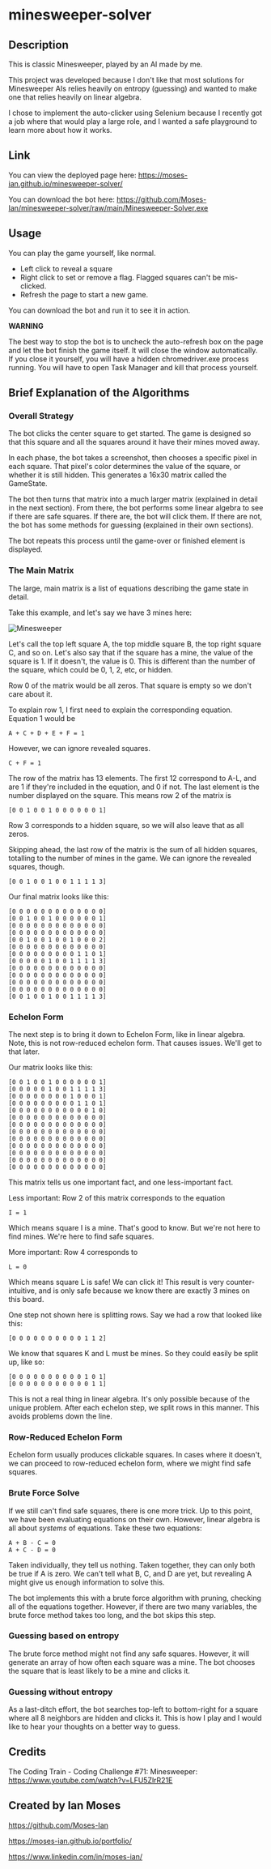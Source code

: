 # minesweeper-solver

## Description

This is classic Minesweeper, played by an AI made by me.

This project was developed because I don't like that most solutions for Minesweeper AIs relies heavily on entropy (guessing) and wanted to make one that relies heavily on linear algebra.

I chose to implement the auto-clicker using Selenium because I recently got a job where that would play a large role, and I wanted a safe playground to learn more about how it works.

## Link

You can view the deployed page here:
https://moses-ian.github.io/minesweeper-solver/

You can download the bot here:
https://github.com/Moses-Ian/minesweeper-solver/raw/main/Minesweeper-Solver.exe

## Usage

You can play the game yourself, like normal.
- Left click to reveal a square
- Right click to set or remove a flag. Flagged squares can't be mis-clicked.
- Refresh the page to start a new game.

You can download the bot and run it to see it in action.

**WARNING**

The best way to stop the bot is to uncheck the auto-refresh box on the page and let the bot finish the game itself. It will close the window automatically. If you close it yourself, you will have a hidden chromedriver.exe process running. You will have to open Task Manager and kill that process yourself.

## Brief Explanation of the Algorithms

### Overall Strategy

The bot clicks the center square to get started. The game is designed so that this square and all the squares around it have their mines moved away.

In each phase, the bot takes a screenshot, then chooses a specific pixel in each square. That pixel's color determines the value of the square, or whether it is still hidden. This generates a 16x30 matrix called the GameState.

The bot then turns that matrix into a much larger matrix (explained in detail in the next section). From there, the bot performs some linear algebra to see if there are safe squares. If there are, the bot will click them. If there are not, the bot has some methods for guessing (explained in their own sections).

The bot repeats this process until the game-over or finished element is displayed.

### The Main Matrix

The large, main matrix is a list of equations describing the game state in detail. 

Take this example, and let's say we have 3 mines here:

![Minesweeper](./images/image1.png)

Let's call the top left square A, the top middle square B, the top right square C, and so on. Let's also say that if the square has a mine, the value of the square is 1. If it doesn't, the value is 0. This is different than the number of the square, which could be 0, 1, 2, etc, or hidden.

Row 0 of the matrix would be all zeros. That square is empty so we don't care about it.

To explain row 1, I first need to explain the corresponding equation. Equation 1 would be

`A + C + D + E + F = 1`

However, we can ignore revealed squares.

`C + F = 1`

The row of the matrix has 13 elements. The first 12 correspond to A-L, and are 1 if they're included in the equation, and 0 if not. The last element is the number displayed on the square. This means row 2 of the matrix is

`[0 0 1 0 0 1 0 0 0 0 0 0 1]`

Row 3 corresponds to a hidden square, so we will also leave that as all zeros.

Skipping ahead, the last row of the matrix is the sum of all hidden squares, totalling to the number of mines in the game. We can ignore the revealed squares, though.

`[0 0 1 0 0 1 0 0 1 1 1 1 3]`

Our final matrix looks like this:

	[0 0 0 0 0 0 0 0 0 0 0 0 0]
	[0 0 1 0 0 1 0 0 0 0 0 0 1]
	[0 0 0 0 0 0 0 0 0 0 0 0 0]
	[0 0 0 0 0 0 0 0 0 0 0 0 0]
	[0 0 1 0 0 1 0 0 1 0 0 0 2]
	[0 0 0 0 0 0 0 0 0 0 0 0 0]
	[0 0 0 0 0 0 0 0 0 1 1 0 1]
	[0 0 0 0 0 1 0 0 1 1 1 1 3]
	[0 0 0 0 0 0 0 0 0 0 0 0 0]
	[0 0 0 0 0 0 0 0 0 0 0 0 0]
	[0 0 0 0 0 0 0 0 0 0 0 0 0]
	[0 0 0 0 0 0 0 0 0 0 0 0 0]
	[0 0 1 0 0 1 0 0 1 1 1 1 3]

### Echelon Form

The next step is to bring it down to Echelon Form, like in linear algebra. Note, this is not row-reduced echelon form. That causes issues. We'll get to that later.

Our matrix looks like this:

	[0 0 1 0 0 1 0 0 0 0 0 0 1]
	[0 0 0 0 0 1 0 0 1 1 1 1 3]
	[0 0 0 0 0 0 0 0 1 0 0 0 1]
	[0 0 0 0 0 0 0 0 0 1 1 0 1]
	[0 0 0 0 0 0 0 0 0 0 0 1 0]
	[0 0 0 0 0 0 0 0 0 0 0 0 0]
	[0 0 0 0 0 0 0 0 0 0 0 0 0]
	[0 0 0 0 0 0 0 0 0 0 0 0 0]
	[0 0 0 0 0 0 0 0 0 0 0 0 0]
	[0 0 0 0 0 0 0 0 0 0 0 0 0]
	[0 0 0 0 0 0 0 0 0 0 0 0 0]
	[0 0 0 0 0 0 0 0 0 0 0 0 0]
	[0 0 0 0 0 0 0 0 0 0 0 0 0]

This matrix tells us one important fact, and one less-important fact.

Less important: Row 2 of this matrix corresponds to the equation

`I = 1`

Which means square I is a mine. That's good to know. But we're not here to find mines. We're here to find safe squares.

More important: Row 4 corresponds to

`L = 0`

Which means square L is safe! We can click it! This result is very counter-intuitive, and is only safe because we know there are exactly 3 mines on this board.

One step not shown here is splitting rows. Say we had a row that looked like this:

`[0 0 0 0 0 0 0 0 0 0 1 1 2]`

We know that squares K and L must be mines. So they could easily be split up, like so:

	[0 0 0 0 0 0 0 0 0 0 1 0 1]
	[0 0 0 0 0 0 0 0 0 0 0 1 1]

This is not a real thing in linear algebra. It's only possible because of the unique problem. After each echelon step, we split rows in this manner. This avoids problems down the line.

### Row-Reduced Echelon Form

Echelon form usually produces clickable squares. In cases where it doesn't, we can proceed to row-reduced echelon form, where we might find safe squares.

### Brute Force Solve

If we still can't find safe squares, there is one more trick. Up to this point, we have been evaluating equations on their own. However, linear algebra is all about <em>systems</em> of equations. Take these two equations:

	A + B - C = 0
	A + C - D = 0

Taken individually, they tell us nothing. Taken together, they can only both be true if A is zero. We can't tell what B, C, and D are yet, but revealing A might give us enough information to solve this.

The bot implements this with a brute force algorithm with pruning, checking all of the equations together. However, if there are two many variables, the brute force method takes too long, and the bot skips this step.

### Guessing based on entropy

The brute force method might not find any safe squares. However, it will generate an array of how often each square was a mine. The bot chooses the square that is least likely to be a mine and clicks it.

### Guessing without entropy

As a last-ditch effort, the bot searches top-left to bottom-right for a square where all 8 neighbors are hidden and clicks it. This is how I play and I would like to hear your thoughts on a better way to guess.

## Credits

The Coding Train - Coding Challenge #71: Minesweeper:
https://www.youtube.com/watch?v=LFU5ZlrR21E

## Created by Ian Moses

https://github.com/Moses-Ian

https://moses-ian.github.io/portfolio/

https://www.linkedin.com/in/moses-ian/
